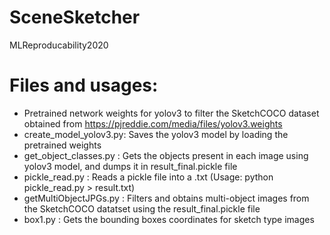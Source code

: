 # SceneSketcher
MLReproducability2020

# Files and usages:
* Pretrained network weights for yolov3 to filter the SketchCOCO dataset obtained from https://pjreddie.com/media/files/yolov3.weights
* create_model_yolov3.py: Saves the yolov3 model by loading the pretrained weights
* get_object_classes.py : Gets the objects present in each image using yolov3 model, and dumps it in  result_final.pickle file 
* pickle_read.py        : Reads a pickle file into a .txt (Usage: python pickle_read.py > result.txt) 
* getMultiObjectJPGs.py : Filters and obtains multi-object images from the SketchCOCO datatset using the result_final.pickle file  
* box1.py               : Gets the bounding boxes coordinates for sketch type images
